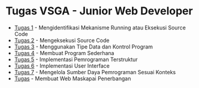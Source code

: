 # Tugas VSGA - Junior Web Developer

<ul>
  <li><a href="">Tugas 1</a> - Mengidentifikasi Mekanisme Running atau Eksekusi Source Code</li>
  <li><a href="">Tugas 2</a> - Mengeksekusi Source Code</li>
  <li><a href="">Tugas 3</a> - Menggunakan Tipe Data dan Kontrol Program</a></li>
  <li><a href="">Tugas 4</a> - Membuat Program Sederhana</li>
  <li><a href="">Tugas 5</a> - Implementasi Pemrograman Terstruktur</li>
  <li><a href="">Tugas 6</a> - Implementasi User Interface</li>
  <li><a href="">Tugas 7</a> - Mengelola Sumber Daya Pemrograman Sesuai Konteks</li>
  <li><a href="">Tugas</a> - Membuat Web Maskapai Penerbangan
</ul>
